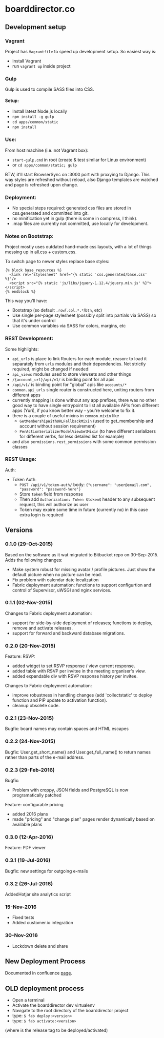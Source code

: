# boarddirector.co #

## Development setup

### Vagrant 
Project has `Vagrantfile` to speed up development setup. So easiest way is:

- Install Vagrant
- run `vagrant up` inside project

### Gulp
Gulp is used to compile SASS files into CSS.

#### Setup:

- Install latest Node.js locally
- `npm install -g gulp`
- `cd apps/common/static`
- `npm install`

### Use:

From host machine (i.e. not Vagrant box):
- `start-gulp.cmd` in root (create & test similar for Linux environment)
- or `cd apps/common/static; gulp`

BTW, it'll start BrowserSync on :3000 port with proxying to Django. This way styles are refreshed without reload, 
also Django templates are watched and page is refreshed upon change. 

### Deployment:

- No special steps required: generated css files are stored in css.generated and committed into git.
- no minification yet in gulp (there is some in compress, I think).
- .map files are currently not committed, use locally for development.


### Notes on Bootstrap:

Project mostly uses outdated hand-made css layouts, with a lot of things messing up in all.css + custom.css.

To switch page to newer styles replace base styles:
```
{% block base_resources %}
  <link rel="stylesheet" href="{% static 'css.generated/base.css' %}"/>
  <script src="{% static 'js/libs/jquery-1.12.4/jquery.min.js' %}"></script>
{% endblock %}
```

This way you'll have:
- Bootstrap (so default `.row`/`.col.*.*`/`btn`, etc)
- Use single per-page stylesheet (possibly split into partials via SASS) so that it's under control
- Use common variables via SASS for colors, margins, etc


### REST Development:

Some highlights:

- `api_urls` is place to link Routers for each module, reason: to load it separately from `urls` modules and their dependencies. 
  Not strictly required, might be changed if needed
- `api_views` modules used to store viewsets and other things
- `/{account_url}/api/v1/` is binding point for all apis
- `/api/v1/` is binding point for "global" apis like `accounts/*`
- `common.api_urls` single router is constructed here, uniting routers from different apps  
- currently mapping is done without any app prefixes, there was no other good way to have single entrypoint 
  to list all available APIs from different apps (Yuri), if you know better way - you're welcome to fix it.
- there is a couple of useful mixins in `common.mixin` like 
  - `GetMembershipWithURLFallbackMixin` (used to get_membership and account without session requirement)
  - `PerActionSerializerModelViewSetMixin` (to have different serializers for different verbs, for less detailed list for example)
- and also `permissions.rest_permissions` with some common permission classes

### REST Usage:

Auth:

* Token Auth:
    * `POST /api/v1/token-auth/` body: `{"username": "user@email.com", "password": "password-here"}`
    * Store `token` field from response
    * Then add `Authorization: Token $token$` header to any subsequent request, this will authorize as user
    * Token may expire some time in future (currently no) in this case extra login is required

## Versions ##

### 0.1.0 (29-Oct-2015) ###
Based on the software as it wat migrated to Bitbucket repo on 30-Sep-2015. Adds the following changes:

* Make system robust for missing avatar / profile pictures. Just show the default picture when no picture can be read.
* Fix problem with calendar date localization
* Fabric deployment automation: functions to support configurtion and control of Supervisor, uWSGI and nginx services.

### 0.1.1 (02-Nov-2015) ###
Changes to Fabric deployment automation:

* support for side-by-side deployment of releases; functions to deploy, remove and activate releases.
* support for forward and backward database migrations.

### 0.2.0 (20-Nov-2015) ###
Feature: RSVP:

* added widget to set RSVP response / view current response.
* added table with RSVP per invitee in the meeting organiser's view.
* added expandable div with RSVP response history per invitee.

Changes to Fabric deployment automation:

* improve robustness in handling changes (add 'collectstatic' to deploy function and PIP update to activation function).
* cleanup obsolete code.

### 0.2.1 (23-Nov-2015) ###
Bugfix: board names may contain spaces and HTML escapes

### 0.2.2 (24-Nov-2015) ###
Bugfix: User.get_short_name() and User.get_full_name() to return names rather than parts of the e-mail address. 

### 0.2.3 (29-Feb-2016) ###
Bugfix:

* Problem with croppy, JSON fields and PostgreSQL is now programatically patched

Feature: configurable pricing

* added 2016 plans
* made "pricing" and "change plan" pages render dynamically based on available plans

### 0.3.0 (12-Apr-2016) ###

Feature: PDF viewer

### 0.3.1 (19-Jul-2016) ###

Bugfix: new settings for outgoing e-mails

### 0.3.2 (26-Jul-2016) ###

AddedHotjar site analytics script


### 15-Nov-2016 ###
 * Fixed tests
 * Added customer.io integration

### 30-Nov-2016 ###
 * Lockdown delete and share

## New Deployment Process ##
Documented in confluence [page](http://52.53.222.198:8090/display/WEB/Production+Deployment+process).


## OLD deployment process ##

* Open a terminal
* Activate the boarddirector dev virtualenv
* Navigate to the root directory of the boarddirector project
* type: `$ fab deploy:<version>`
* type: `$ fab activate:<version>`

(where <version> is the release tag to be deployed/activated)